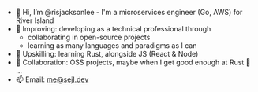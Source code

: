 - 👋 Hi, I’m @risjacksonlee - I'm a microservices engineer (Go, AWS) for River Island
- 👀 Improving: developing as a technical professional through 
  - collaborating in open-source projects 
  - learning as many languages and paradigms as I can
- 🌱 Upskilling: learning Rust, alongside JS (React & Node)
- 💞️ Collaboration: OSS projects, maybe when I get good enough at Rust 🤔 ...
- 📫 Email: me@sejl.dev
